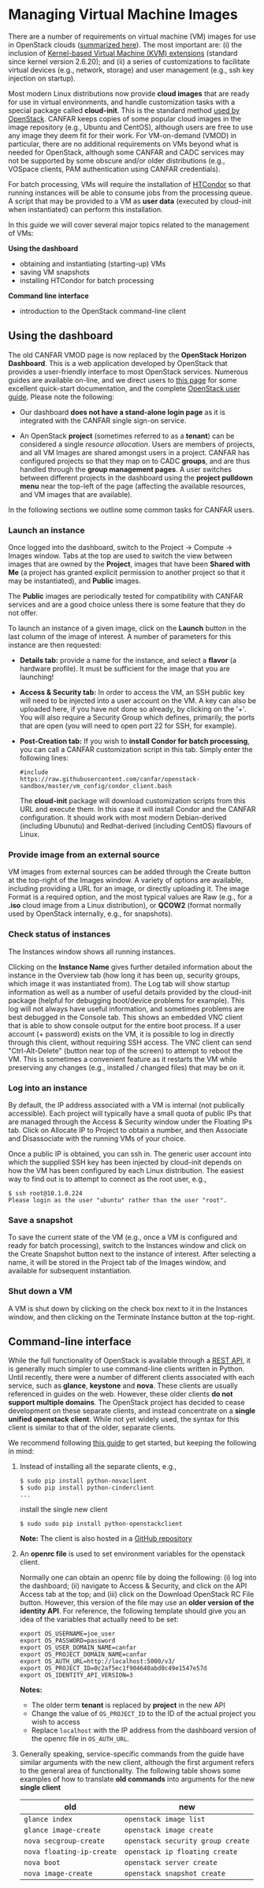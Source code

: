 # Managing Virtual Machine Images

There are a number of requirements on virtual machine (VM) images for
use in OpenStack clouds
([summarized here](http://docs.openstack.org/image-guide/content/ch_openstack_images.html)). The
most important are: (i) the inclusion of
[Kernel-based Virtual Machine (KVM) extensions](http://www.linux-kvm.org/page/Main_Page)
(standard since kernel version 2.6.20); and (ii) a series of
customizations to facilitate virtual devices (e.g., network, storage)
and user management (e.g., ssh key injection on startup).

Most modern Linux distributions now provide **cloud images** that are
ready for use in virtual environments, and handle customization
tasks with a special package called **cloud-init**. This is the standard method [used by OpenStack](http://docs.openstack.org/grizzly/openstack-compute/admin/content/user-data.html).
CANFAR keeps copies of some popular cloud images in the image
repository (e.g., Ubuntu and CentOS), although users are free to use
any image they deem fit for their work. For VM-on-demand (VMOD) in
particular, there are no additional requirements on VMs beyond what is
needed for OpenStack, although some CANFAR and CADC services may not be supported by some obscure and/or older distributions (e.g., VOSpace clients, PAM authentication using CANFAR credentials).

For batch processing, VMs will require the installation of
[HTCondor](http://research.cs.wisc.edu/htcondor/) so that running
instances will be able to consume jobs from the processing queue. A script that may be provided to a VM as **user data** (executed by cloud-init when instantiated) can perform this installation.

In this guide we will cover several major topics related to the management of VMs:

**Using the dashboard**

* obtaining and instantiating (starting-up) VMs
* saving VM snapshots
* installing HTCondor for batch processing

**Command line interface**

* introduction to the OpenStack command-line client

## Using the dashboard

The old CANFAR VMOD page is now replaced by the **OpenStack Horizon Dashboard**. This is a web application developed by OpenStack that provides a user-friendly interface to most OpenStack services. Numerous guides are available on-line, and we direct users to [this page](http://www.cybera.ca/projects/cloud-resources/rapid-access-cloud/documentation) for some excellent quick-start documentation, and the complete [OpenStack user guide](http://docs.openstack.org/user-guide/content/ch_dashboard.html).
Please note the following:

* Our dashboard **does not have a stand-alone login page** as it is integrated with the CANFAR single sign-on service.

* An OpenStack **project** (sometimes referred to as a **tenant**) can be considered a single *resource allocation*. Users are members of projects, and all VM Images are shared amongst users in a project. CANFAR has configured projects so that they map on to CADC **groups**, and are thus handled through the **group management pages**. A user switches between different projects in the dashboard using the **project pulldown menu** near the top-left of the page (affecting the available resources, and VM images that are available).

In the following sections we outline some common tasks for CANFAR users.

### Launch an instance

Once logged into the dashboard, switch to the Project -> Compute -> Images window. Tabs at the top are used to switch the view between images that are owned by the **Project**, images that have been **Shared with Me** (a project has granted explicit permission to another project so that it may be instantiated), and **Public** images.

The **Public** images are periodically tested for compatibility with CANFAR services and are a good choice unless there is some feature that they do not offer.

To launch an instance of a given image, click on the **Launch** button in the last column of the image of interest. A number of parameters for this instance are then requested:

* **Details tab:** provide a name for the instance, and select a **flavor** (a hardware profile). It must be sufficient for the image that you are launching!

* **Access & Security tab:** In order to access the VM, an SSH public key will need to be injected into a user account on the VM. A key can also be uploaded here, if you have not done so already, by clicking on the '+'. You will also require a Security Group which defines, primarily, the ports that are open (you will need to open port 22 for SSH, for example).

* **Post-Creation tab:** If you wish to **install Condor for batch processing**, you can call a CANFAR customization script in this tab. Simply enter the following lines:
  ```
  #include
  https://raw.githubusercontent.com/canfar/openstack-sandbox/master/vm_config/condor_client.bash
  ```
  The **cloud-init** package will download customization scripts from this URL and execute them. In this case it will install Condor and the CANFAR configuration. It should work with most modern Debian-derived (including Ubunutu) and Redhat-derived (including CentOS) flavours of Linux.

### Provide image from an external source

VM images from external sources can be added through the Create button at the top-right of the Images window. A variety of options are available, including providing a URL for an image, or directly uploading it. The image Format is a required option, and the most typical values are Raw (e.g., for a **.iso** cloud image from a Linux distribution), or **QCOW2** (format normally used by OpenStack internally, e.g., for snapshots).

### Check status of instances

The Instances window shows all running instances.

Clicking on the **Instance Name** gives further detailed information about the instance in the Overview tab (how long it has been up, security groups, which image it was instantiated from). The Log tab will show startup information as well as a number of useful details provided by the cloud-init package (helpful for debugging boot/device problems for example). This log will not always have useful information, and sometimes problems are best debugged in the Console tab. This shows an embedded VNC client that is able to show console output for the entire boot process. If a user account (+ password) exists on the VM, it is possible to log in directly through this client, without requiring SSH access. The VNC client can send "Ctrl-Alt-Delete" (button near top of the screen) to attempt to reboot the VM. This is sometimes a convenient feature as it restarts the VM while preserving any changes (e.g., installed / changed files) that may be on it.

### Log into an instance

By default, the IP address associated with a VM is internal (not publically accessible). Each project will typically have a small quota of public IPs that are managed through the Access & Security window under the Floating IPs tab. Click on Allocate IP to Project to obtain a number, and then Associate and Disassociate with the running VMs of your choice.

Once a public IP is obtained, you can ssh in. The generic user account into which the supplied SSH key has been injected by cloud-init depends on how the VM has been configured by each Linux distribution. The easiest way to find out is to attempt to connect as the root user, e.g.,
```
$ ssh root@10.1.0.224
Please login as the user "ubuntu" rather than the user "root".
```
### Save a snapshot

To save the current state of the VM (e.g., once a VM is configured and ready for batch processing), switch to the Instances window and click on the Create Snapshot button next to the instance of interest. After selecting a name, it will be stored in the Project tab of the Images window, and available for subsequent instantiation.

### Shut down a VM

A VM is shut down by clicking on the check box next to it in the Instances window, and then clicking on the Terminate Instance button at the top-right.

## Command-line interface

While the full functionality of OpenStack is available through a
[REST API](http://docs.openstack.org/api/api-ref-guides.html), it is
generally much simpler to use command-line clients written in
Python. Until recently, there were a number of different clients
associated with each service, such as **glance**, **keystone** and
**nova**.  These clients are usually referenced in guides on the web.
However, these older clients **do not support multiple domains**. The
OpenStack project has decided to cease development on these separate
clients, and instead concentrate on a **single unified openstack
client**. While not yet widely used, the syntax for this client is
similar to that of the older, separate clients.

We recommend following [this guide](https://docs.google.com/document/d/1zxnuyi1NoO-Hi52OWpmQZKu4dD3DipvZB-fy91mZ18Q/edit) to get started, but keeping the following in mind:

1. Instead of installing all the separate clients, e.g.,
   ```
   $ sudo pip install python-novaclient
   $ sudo pip install python-cinderclient
   ...
   ```
   install the single new client
   ```
   $ sudo sudo pip install python-openstackclient
   ```
   **Note:** The client is also hosted in a [GitHub repository](https://github.com/openstack/python-openstackclient)

2. An **openrc file** is used to set environment variables for the openstack client.

    Normally one can obtain an openrc file by doing the following: (i) log into the dashboard; (ii) navigate to Access & Security, and click on the API Access tab at the top; and (iii) click on the Download OpenStack RC File button. However, this version of the file may use an **older version of the identity API**. For reference, the following template should give you an idea of the variables that actually need to be set:

    ```
    export OS_USERNAME=joe_user
    export OS_PASSWORD=password
    export OS_USER_DOMAIN_NAME=canfar
    export OS_PROJECT_DOMAIN_NAME=canfar
    export OS_AUTH_URL=http://localhost:5000/v3/
    export OS_PROJECT_ID=0c2af5ec1f904640abd0c49e1547e57d
    export OS_IDENTITY_API_VERSION=3
    ```
    **Notes:**
    
    * The older term **tenant** is replaced by **project** in the new API
    * Change the value of ```OS_PROJECT_ID``` to the ID of the actual project you wish to access
    * Replace ```localhost``` with the IP address from the dashboard version of the openrc file in ```OS_AUTH_URL```.


3. Generally speaking, service-specific commands from the guide have similar arguments with the new client, although the first argument refers to the general area of functionality. The following table shows some examples of how to translate **old commands** into arguments for the new **single client**

    old                          | new
    -----------------------------|-------------------------------
    ```glance index```           | ```openstack image list```
    ```glance image-create```    | ```openstack image create```
    ```nova secgroup-create```   | ```openstack security group create```
    ```nova floating-ip-create```| ```openstack ip floating create```
    ```nova boot```              | ```openstack server create```
    ```nova image-create```      | ```openstack snapshot create```
